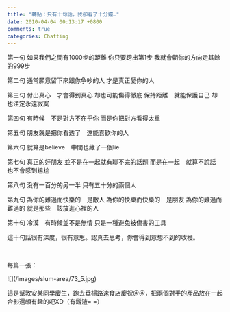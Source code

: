 ```yaml
---
title: "轉貼：只有十句話，我卻看了十分鐘…"
date: 2010-04-04 00:13:17 +0800
comments: true
categories: Chatting
---
```

<p>第一句  如果我們之間有1000步的距離   你只要跨出第1步    我就會朝你的方向走其餘的999步</p><p>第二句  通常願意留下來跟你争吵的人    才是真正愛你的人</p><p>第三句  付出真心　才會得到真心     却也可能傷得徹底      保持距離　就能保護自己  却也注定永遠寂寞</p><p>第四句   有時候　不是對方不在乎你      而是你把對方看得太重</p><p>第五句  朋友就是把你看透了　還能喜歡你的人</p><p>第六句 就算是believe　中間也藏了一個lie</p><p>第七句   真正的好朋友     並不是在一起就有聊不完的話题     而是在一起　就算不說話  也不會感到尷尬</p><p>第八句  没有一百分的另一半     只有五十分的兩個人</p><p>第九句  為你的難過而快樂的　是敵人          為你的快樂而快樂的　是朋友  為你的難過而難過的        就是那些　該放進心裡的人</p><p>第十句  冷漠　有時候並不是無情     只是一種避免被傷害的工具</p><p>這十句話很有深度，很有意思。認真去思考，你會得到意想不到的收穫。</p><p>&nbsp;</p><p>每篇一張：</p><p>![](/images/slum-area/73_5.jpg)</p><p>這是幫敦安某同學慶生，跑去垂楊路速食店慶祝＠＠，把兩個對手的產品放在一起合影還頗有趣的吧XD（有鬍渣= =）</p>
